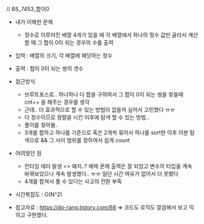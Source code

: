 // BS_7453_합이0

- 내가 이해한 문제
	- 정수로 이루어진 배열 4개가 있을 때 각 배열에서 하나의 정수 값만 골라서 계산할 때 그 합이 0이 되는 경우의 수를 출력

- 입력 : 배열의 크기, 각 배열에 해당하는 정수
- 출력 : 합이 0이 되는 쌍의 갯수


- 접근방식
	- 브루트포스로.. 하나하나 다 합을 구하여서 그 합이 0이 되는 쌍을 찾을때 cnt++ 을 해주는 경우를 생각
	- 근데.. 더 효과적으로 할 수 있는 방법이 없을까 싶어서 고민했다 ㅠㅠ
	- 다 정수이므로 정렬을 시킨 이후에 탐색 할 수 있는 방법.. 
	- 풀이를 찾아봄..
	- 3개를 합하고 하나를 기준으로 혹은 2개씩 묶어서 하나를 sort한 이후 이분 탐색으로 && 그 사이 범위를 정하여서 쉽게 count


- 어려웠던 점
	- 런타임 에러 발생 => 왜지..? 예제 문제 출력은 잘 되었고 변수의 타입을 계속 바꿔보았으나 계속 발생했다.. ㅠㅠ 일단 시간 여유가 없어서 더 못봤다
	- 4개를 합쳐서 풀 수 있다는 사고의 전환 부족



- 시간복잡도 : O(N^2)


- 참고자료 : <https://do-rang.tistory.com/68> => 코드도 로직도 깔끔해서 보고 익히고 구현했다.